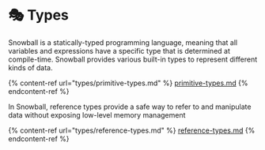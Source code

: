 # 🎭 Types

Snowball is a statically-typed programming language, meaning that all variables and expressions have a specific type that is determined at compile-time. Snowball provides various built-in types to represent different kinds of data.

{% content-ref url="types/primitive-types.md" %}
[primitive-types.md](types/primitive-types.md)
{% endcontent-ref %}

In Snowball, reference types provide a safe way to refer to and manipulate data without exposing low-level memory management

{% content-ref url="types/reference-types.md" %}
[reference-types.md](types/reference-types.md)
{% endcontent-ref %}
